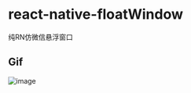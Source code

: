 # react-native-floatWindow
纯RN仿微信悬浮窗口

## Gif ##
![image](https://github.com/qikong233/react-native-floatWindow/blob/master/gif/FloatWindow.gif)
